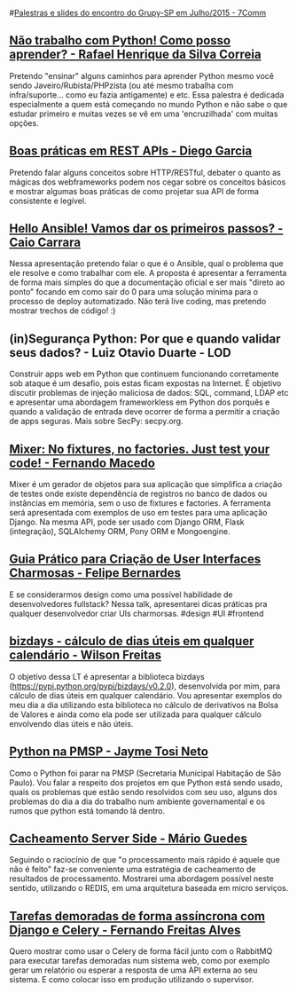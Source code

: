 #[Palestras e slides do encontro do Grupy-SP em Julho/2015 - 7Comm](http://www.meetup.com/pt/Grupy-SP/events/223534171/)

## [Não trabalho com Python! Como posso aprender? - Rafael Henrique da Silva Correia](https://speakerdeck.com/rafaelhenrique/nao-trabalho-com-python-como-posso-aprender)

Pretendo "ensinar" alguns caminhos para aprender Python mesmo você sendo Javeiro/Rubista/PHPzista (ou até mesmo trabalha com infra/suporte... como eu fazia antigamente) e etc. Essa palestra é dedicada especialmente a quem está começando no mundo Python e não sabe o que estudar primeiro e muitas vezes se vê em uma 'encruzilhada' com muitas opções.

## [Boas práticas em REST APIs - Diego Garcia](https://speakerdeck.com/drgarcia1986/boas-praticas-em-rest-apis)

Pretendo falar alguns conceitos sobre HTTP/RESTful, debater o quanto as mágicas dos webframeworks podem nos cegar sobre os conceitos básicos e mostrar algumas boas práticas de como projetar sua API de forma consistente e legível.

## [Hello Ansible! Vamos dar os primeiros passos? - Caio Carrara](https://speakerdeck.com/cacarrara/hello-ansible-vamos-dar-os-primeiros-passos)

Nessa apresentação pretendo falar o que é o Ansible, qual o problema que ele resolve e como trabalhar com ele. A proposta é apresentar a ferramenta de forma mais simples do que a documentação oficial e ser mais "direto ao ponto" focando em como sair do 0 para uma solução mínima para o processo de deploy automatizado. Não terá live coding, mas pretendo mostrar trechos de código! :)

## (in)Segurança Python: Por que e quando validar seus dados? - Luiz Otavio Duarte - LOD

Construir apps web em Python que continuem funcionando corretamente sob ataque é um desafio, pois estas ficam expostas na Internet. É objetivo discutir problemas de injeção maliciosa de dados: SQL, command, LDAP etc e apresentar uma abordagem frameworkless em Python dos porquês e quando a validação de entrada deve ocorrer de forma a permitir a criação de apps seguras. Mais sobre SecPy: secpy.org.

## [Mixer: No fixtures, no factories. Just test your code! - Fernando Macedo](http://fgmacedo.github.io/talks/grupysp_mixer/#/)

Mixer é um gerador de objetos para sua aplicação que simplifica a criação de testes onde existe dependência de registros no banco de dados ou instâncias em memória, sem o uso de fixtures e factories. A ferramenta será apresentada com exemplos de uso em testes para uma aplicação Django. Na mesma API, pode ser usado com Django ORM, Flask (integração), SQLAlchemy ORM, Pony ORM e Mongoengine.

## [Guia Prático para Criação de User Interfaces Charmosas - Felipe Bernardes](https://speakerdeck.com/felipebernardes/guia-pratico-para-criacao-de-user-interfaces-charmosas)

E se considerarmos design como uma possível habilidade de desenvolvedores fullstack? Nessa talk, apresentarei dicas práticas pra qualquer desenvolvedor criar UIs charmorsas. #design #UI #frontend

## [bizdays - cálculo de dias úteis em qualquer calendário - Wilson Freitas](http://aboutwilson.net/talks/bizdays.slides.html#/)

O objetivo dessa LT é apresentar a biblioteca bizdays (https://pypi.python.org/pypi/bizdays/v0.2.0), desenvolvida por mim, para cálculo de dias úteis em qualquer calendário. Vou apresentar exemplos do meu dia a dia utilizando esta biblioteca no cálculo de derivativos na Bolsa de Valores e ainda como ela pode ser utilizada para qualquer cálculo envolvendo dias úteis e não úteis.

## [Python na PMSP - Jayme Tosi Neto](http://de.slideshare.net/kalkehcoisa1/apresentacao-pmspcohab-grupy)

Como o Python foi parar na PMSP (Secretaria Municipal Habitação de São Paulo). Vou falar a respeito dos projetos em que Python está sendo usado, quais os problemas que estão sendo resolvidos com seu uso, alguns dos problemas do dia a dia do trabalho num ambiente governamental e os rumos que python está tomando lá dentro.

## [Cacheamento Server Side - Mário Guedes](https://github.com/grupy-sp/encontros/blob/master/slides/Cacheamento%20Server%20Side.pdf)

Seguindo o raciocínio de que "o processamento mais rápido é aquele que não é feito" faz-se conveniente uma estratégia de cacheamento de resultados de processamento. Mostrarei uma abordagem possível neste sentido, utilizando o REDIS, em uma arquitetura baseada em micro serviços.

## [Tarefas demoradas de forma assíncrona com Django e Celery - Fernando Freitas Alves](http://www.slideshare.net/ffreitasalves/tarefas-demoradas-de-forma-assncrona-com-django-e-celery)

Quero mostrar como usar o Celery de forma fácil junto com o RabbitMQ para executar tarefas demoradas num sistema web, como por exemplo gerar um relatório ou esperar a resposta de uma API externa ao seu sistema. E como colocar isso em produção utilizando o supervisor.
